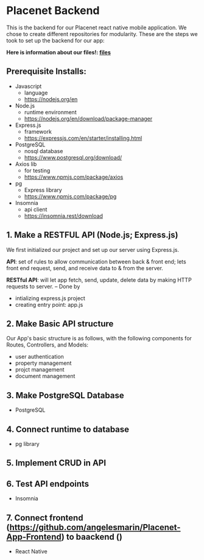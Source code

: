 # Placenet Backend 
This is the backend for our Placenet react native mobile application. We chose to create different repositories for modularity. These are the steps we took to set up the backend for our app:


**Here is information about our files!: [files](https://github.com/angelesmarin/Placenet-App-Backend/blob/development/documentation/file_structure.md)**

## Prerequisite Installs:
* Javascript
  * language
  * https://nodejs.org/en 
* Node.js
  * runtime environment 
  * https://nodejs.org/en/download/package-manager 
* Express.js
  * framework
  * https://expressjs.com/en/starter/installing.html
* PostgreSQL
  * nosql database
  * https://www.postgresql.org/download/
* Axios lib
  * for testing
  * https://www.npmjs.com/package/axios 
* pg
  * Express library
  * https://www.npmjs.com/package/pg 
* Insomnia
  * api client
  * https://insomnia.rest/download 
  
## 1. Make a RESTFUL API (Node.js; Express.js)
We first initialized our project and set up our server using Express.js.

**API**: set of rules to allow communication between back & front end; lets front end request, send, and receive data to & from the server. 


**RESTful API**: will let app fetch, send, update, delete data by making HTTP requests to server. 
–
Done by 
- intializing express.js project
- creating entry point: app.js 


## 2. Make Basic API structure 
Our App's basic structure is as follows, with the following components for Routes, Controllers, and Models:
* user authentication
* property management
* projct management
* document management 

## 3. Make PostgreSQL Database 
* PostgreSQL
  
## 4. Connect runtime to database 
* pg library 

## 5. Implement CRUD in API  

## 6. Test API endpoints 
* Insomnia 

## 7. Connect frontend (https://github.com/angelesmarin/Placenet-App-Frontend) to baackend ()
* React Native 
